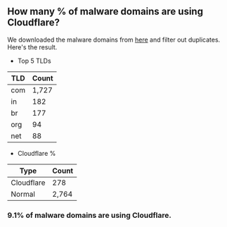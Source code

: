 ## How many % of malware domains are using Cloudflare?


We downloaded the malware domains from [here](https://urlhaus.abuse.ch) and filter out duplicates.
Here's the result.


[//]: # (start replacement)


- Top 5 TLDs

| TLD | Count |
| --- | --- |
| com | 1,727 |
| in | 182 |
| br | 177 |
| org | 94 |
| net | 88 |


- Cloudflare %

| Type | Count |
| --- | --- |
| Cloudflare | 278 |
| Normal | 2,764 |


### 9.1% of malware domains are using Cloudflare.